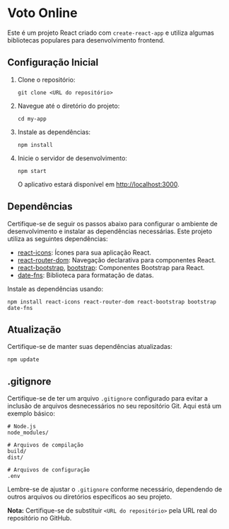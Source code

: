 # Voto Online

Este é um projeto React criado com `create-react-app` e utiliza algumas bibliotecas populares para desenvolvimento frontend.

## Configuração Inicial

1. Clone o repositório:

   `git clone <URL do repositório>`

2. Navegue até o diretório do projeto:

   `cd my-app`

3. Instale as dependências:

   `npm install`

4. Inicie o servidor de desenvolvimento:

   `npm start`

   O aplicativo estará disponível em [http://localhost:3000](http://localhost:3000).

## Dependências

Certifique-se de seguir os passos abaixo para configurar o ambiente de desenvolvimento e instalar as dependências necessárias.
Este projeto utiliza as seguintes dependências:

- [react-icons](https://react-icons.github.io/react-icons/): Ícones para sua aplicação React.
- [react-router-dom](https://reactrouter.com/): Navegação declarativa para componentes React.
- [react-bootstrap](https://react-bootstrap.github.io/), [bootstrap](https://getbootstrap.com/): Componentes Bootstrap para React.
- [date-fns](): Biblioteca para formatação de datas.

Instale as dependências usando:

`npm install react-icons react-router-dom react-bootstrap bootstrap date-fns`

## Atualização

Certifique-se de manter suas dependências atualizadas:

`npm update`

## .gitignore

Certifique-se de ter um arquivo `.gitignore` configurado para evitar a inclusão de arquivos desnecessários no seu repositório Git. Aqui está um exemplo básico:

```
# Node.js
node_modules/

# Arquivos de compilação
build/
dist/

# Arquivos de configuração
.env
```

Lembre-se de ajustar o `.gitignore` conforme necessário, dependendo de outros arquivos ou diretórios específicos ao seu projeto.

**Nota:** Certifique-se de substituir `<URL do repositório>` pela URL real do repositório no GitHub.
